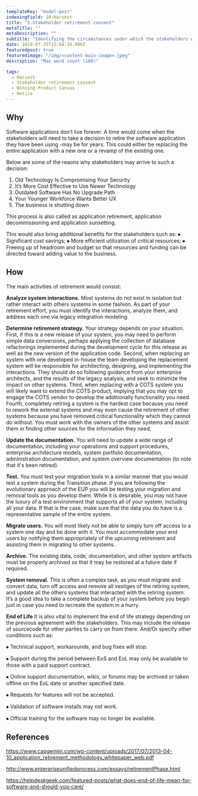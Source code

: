 ```yaml
---
templateKey: "model-post"
indexingField: 10-Harvest
title: "5-Stakeholder retirement consent"
metaTitle: ""
metaDescription: ""
subtitle: "Identifying the circamstances under which the stakeholders will retire the the product"
date: 2019-07-25T15:04:10.000Z
featuredpost: true
featuredimage: "/img/<content-main-image>.jpeg"
description: "Max word count (160)"

tags:
  - Harvest
  - Stakeholder retirement consent
  - Winning Product Canvas
  - Retire
---
```


## Why
Software applications don’t live forever. A time would come when the stakeholders will need to take a decision to retire the software application they have been using -may be for years. This could either be replacing the entire application with a new one or a revamp of the existing one. 

Below are some of the reaons why stakeholders may arrive to such a decision:
1.	Old Technology Is Compromising Your Security
2.	It’s More Cost Effective to Use Newer Technology
3.	Outdated Software Has No Upgrade Path
4.	Your Younger Workforce Wants Better UX
5.	The business is shutting down

This process is also called as application retirement, application decommissioning and application sunsetting.

This would also bring additional benefits for the stakeholders such as:
⦁	Significant cost savings;
⦁	More efficient utilization of critical resources;
⦁	Freeing up of headroom and budget so that resources and funding can be directed toward adding value to the business. 



## How
The main activities of retirement would consist:

**Analyze system interactions.** Most systems do not exist in isolation but rather interact with others systems in some fashion. As part of your retirement effort, you must identify the interactions, analyze them, and address each one via legacy integration modeling.

**Determine retirement strategy.** Your strategy depends on your situation. First, if this is a new release of your system, you may need to perform simple data conversions, perhaps applying the collection of database refactorings implemented during the development cycle for this release as well as the new version of the application code. Second, when replacing an system with one developed in-house the team developing the replacement system will be responsible for architecting, designing, and implementing the interactions. They should do so following guidance from your enterprise architects, and the results of the legacy analysis, and seek to minimize the impact on other systems. Third, when replacing with a COTS system you will likely want to extend the COTS product, implying that you may opt to engage the COTS vendor to develop the additionally functionality you need. Fourth, completely retiring a system is the hardest case because you need to rework the external systems and may even cause the retirement of other systems because you have removed critical functionality which they cannot do without. You must work with the owners of the other systems and assist them in finding other sources for the information they need.

**Update the documentation.** You will need to update a wide range of documentation, including your operations and support procedures, enterprise architecture models, system portfolio documentation, administration documentation, and system overview documentation (to note that it's been retired).

**Test.** You must test your migration tools in a similar manner that you would test a system during the Transition phase. If you are following the evolutionary approach of the EUP you will be testing your migration and removal tools as you develop them. While it is desirable, you may not have the luxury of a test environment that supports all of your system, including all your data. If that is the case, make sure that the data you do have is a representative sample of the entire system.

**Migrate users.** You will most likely not be able to simply turn off access to a system one day and be done with it. You must accommodate your end users by notifying them appropriately of the upcoming retirement and assisting them in migrating to other systems.

**Archive.** The existing data, code, documentation, and other system artifacts must be properly archived so that it may be restored at a future date if required.

**System removal.** This is often a complex task, as you must migrate and convert data, turn off access and remove all vestiges of the retiring system, and update all the others systems that interacted with the retiring system. It’s a good idea to take a complete backup of your system before you begin just in case you need to recreate the system in a hurry.

**End of Life** It is also vital to implement the end of life strategy depending on the previous agreement with the stakeholders. 
This may include the release of sourcecode for other parties to carry on from there. And/Or specify other conditions such as:

⦁	Technical support, workarounds, and bug fixes will stop.

⦁	Support during the period between EoS and EoL may only be available to those with a paid support contract.

⦁	Online support documentation, wikis, or forums may be archived or taken offline on the EoL date or another specified date.

⦁	Requests for features will not be accepted.

⦁	Validation of software installs may not work.

⦁	Official training for the software may no longer be available.



## References
https://www.capgemini.com/wp-content/uploads/2017/07/2013-04-10_application_retirement_methodology_whitepaper_web.pdf

http://www.enterpriseunifiedprocess.com/essays/retirementPhase.html

https://helpdeskgeek.com/featured-posts/what-does-end-of-life-mean-for-software-and-should-you-care/

